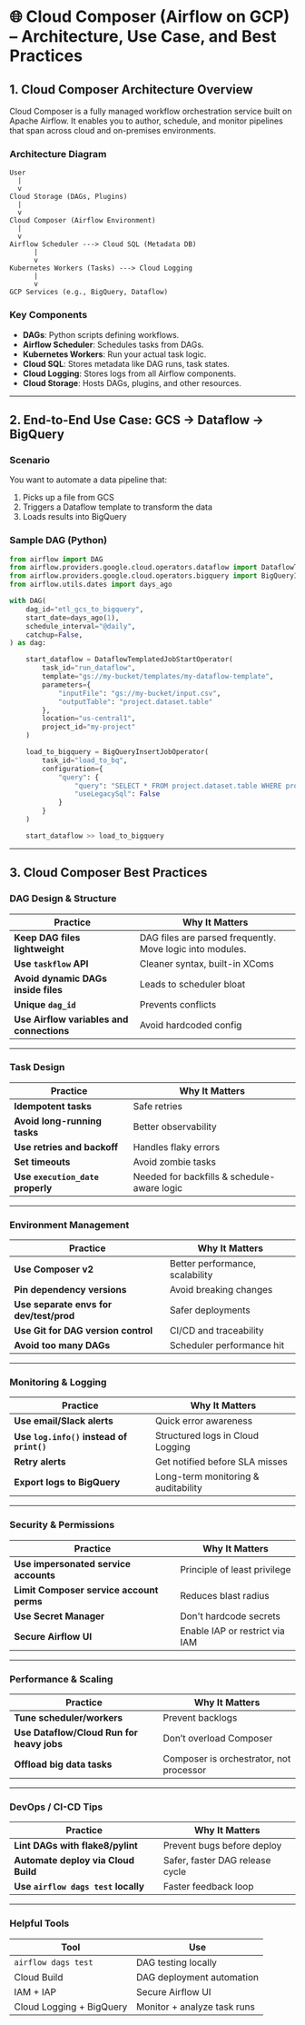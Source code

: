 
# 🌐 Cloud Composer (Airflow on GCP) – Architecture, Use Case, and Best Practices

## 1. Cloud Composer Architecture Overview

Cloud Composer is a fully managed workflow orchestration service built on Apache Airflow. It enables you to author, schedule, and monitor pipelines that span across cloud and on-premises environments.

### Architecture Diagram

```
User
  |
  v
Cloud Storage (DAGs, Plugins)
  |
  v
Cloud Composer (Airflow Environment)
  |
  v
Airflow Scheduler ---> Cloud SQL (Metadata DB)
      |
      v
Kubernetes Workers (Tasks) ---> Cloud Logging
      |
      v
GCP Services (e.g., BigQuery, Dataflow)
```

### Key Components

- **DAGs**: Python scripts defining workflows.
- **Airflow Scheduler**: Schedules tasks from DAGs.
- **Kubernetes Workers**: Run your actual task logic.
- **Cloud SQL**: Stores metadata like DAG runs, task states.
- **Cloud Logging**: Stores logs from all Airflow components.
- **Cloud Storage**: Hosts DAGs, plugins, and other resources.

---

## 2. End-to-End Use Case: GCS → Dataflow → BigQuery

### Scenario

You want to automate a data pipeline that:

1. Picks up a file from GCS
2. Triggers a Dataflow template to transform the data
3. Loads results into BigQuery

### Sample DAG (Python)

```python
from airflow import DAG
from airflow.providers.google.cloud.operators.dataflow import DataflowTemplatedJobStartOperator
from airflow.providers.google.cloud.operators.bigquery import BigQueryInsertJobOperator
from airflow.utils.dates import days_ago

with DAG(
    dag_id="etl_gcs_to_bigquery",
    start_date=days_ago(1),
    schedule_interval="@daily",
    catchup=False,
) as dag:

    start_dataflow = DataflowTemplatedJobStartOperator(
        task_id="run_dataflow",
        template="gs://my-bucket/templates/my-dataflow-template",
        parameters={
            "inputFile": "gs://my-bucket/input.csv",
            "outputTable": "project.dataset.table"
        },
        location="us-central1",
        project_id="my-project"
    )

    load_to_bigquery = BigQueryInsertJobOperator(
        task_id="load_to_bq",
        configuration={
            "query": {
                "query": "SELECT * FROM project.dataset.table WHERE processed = TRUE",
                "useLegacySql": False
            }
        }
    )

    start_dataflow >> load_to_bigquery
```

---

## 3. Cloud Composer Best Practices

### DAG Design & Structure

| Practice | Why It Matters |
|---------|----------------|
| **Keep DAG files lightweight** | DAG files are parsed frequently. Move logic into modules. |
| **Use `taskflow` API** | Cleaner syntax, built-in XComs |
| **Avoid dynamic DAGs inside files** | Leads to scheduler bloat |
| **Unique `dag_id`** | Prevents conflicts |
| **Use Airflow variables and connections** | Avoid hardcoded config |

---

### Task Design

| Practice | Why It Matters |
|----------|----------------|
| **Idempotent tasks** | Safe retries |
| **Avoid long-running tasks** | Better observability |
| **Use retries and backoff** | Handles flaky errors |
| **Set timeouts** | Avoid zombie tasks |
| **Use `execution_date` properly** | Needed for backfills & schedule-aware logic |

---

### Environment Management

| Practice | Why It Matters |
|----------|----------------|
| **Use Composer v2** | Better performance, scalability |
| **Pin dependency versions** | Avoid breaking changes |
| **Use separate envs for dev/test/prod** | Safer deployments |
| **Use Git for DAG version control** | CI/CD and traceability |
| **Avoid too many DAGs** | Scheduler performance hit |

---

### Monitoring & Logging

| Practice | Why It Matters |
|----------|----------------|
| **Use email/Slack alerts** | Quick error awareness |
| **Use `log.info()` instead of `print()`** | Structured logs in Cloud Logging |
| **Retry alerts** | Get notified before SLA misses |
| **Export logs to BigQuery** | Long-term monitoring & auditability |

---

### Security & Permissions

| Practice | Why It Matters |
|----------|----------------|
| **Use impersonated service accounts** | Principle of least privilege |
| **Limit Composer service account perms** | Reduces blast radius |
| **Use Secret Manager** | Don't hardcode secrets |
| **Secure Airflow UI** | Enable IAP or restrict via IAM |

---

### Performance & Scaling

| Practice | Why It Matters |
|----------|----------------|
| **Tune scheduler/workers** | Prevent backlogs |
| **Use Dataflow/Cloud Run for heavy jobs** | Don’t overload Composer |
| **Offload big data tasks** | Composer is orchestrator, not processor |

---

### DevOps / CI-CD Tips

| Practice | Why It Matters |
|----------|----------------|
| **Lint DAGs with flake8/pylint** | Prevent bugs before deploy |
| **Automate deploy via Cloud Build** | Safer, faster DAG release cycle |
| **Use `airflow dags test` locally** | Faster feedback loop |

---

### Helpful Tools

| Tool | Use |
|------|-----|
| `airflow dags test` | DAG testing locally |
| Cloud Build | DAG deployment automation |
| IAM + IAP | Secure Airflow UI |
| Cloud Logging + BigQuery | Monitor + analyze task runs |
